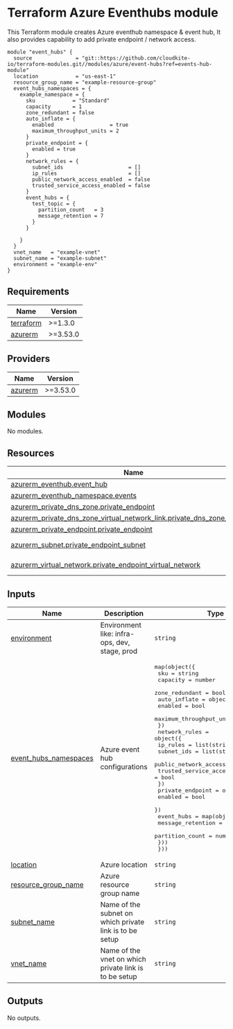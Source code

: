 # Terraform Azure Eventhubs module

This Terraform module creates Azure eventhub namespace & event hub,
It also provides capability to add private endpoint / network access.

<!-- markdownlint-disable MD013 MD033 -->
```shell
module "event_hubs" {
  source              = "git::https://github.com/cloudkite-io/terraform-modules.git//modules/azure/event-hubs?ref=events-hub-module"
  location            = "us-east-1"
  resource_group_name = "example-resource-group"
  event_hubs_namespaces = {
    example_namespace = {
      sku            = "Standard"
      capacity       = 1
      zone_redundant = false
      auto_inflate = {
        enabled                  = true
        maximum_throughput_units = 2
      }
      private_endpoint = {
        enabled = true
      }
      network_rules = {
        subnet_ids                     = []
        ip_rules                       = []
        public_network_access_enabled  = false
        trusted_service_access_enabled = false
      }
      event_hubs = {
        test_topic = {
          partition_count   = 3
          message_retention = 7
        }
      }

    }
  }
  vnet_name   = "example-vnet"
  subnet_name = "example-subnet"
  environment = "example-env"
}
```

<!-- BEGINNING OF PRE-COMMIT-TERRAFORM DOCS HOOK -->
## Requirements

| Name | Version |
|------|---------|
| <a name="requirement_terraform"></a> [terraform](#requirement\_terraform) | >=1.3.0 |
| <a name="requirement_azurerm"></a> [azurerm](#requirement\_azurerm) | >=3.53.0 |

## Providers

| Name | Version |
|------|---------|
| <a name="provider_azurerm"></a> [azurerm](#provider\_azurerm) | >=3.53.0 |

## Modules

No modules.

## Resources

| Name | Type |
|------|------|
| [azurerm_eventhub.event_hub](https://registry.terraform.io/providers/hashicorp/azurerm/latest/docs/resources/eventhub) | resource |
| [azurerm_eventhub_namespace.events](https://registry.terraform.io/providers/hashicorp/azurerm/latest/docs/resources/eventhub_namespace) | resource |
| [azurerm_private_dns_zone.private_endpoint](https://registry.terraform.io/providers/hashicorp/azurerm/latest/docs/resources/private_dns_zone) | resource |
| [azurerm_private_dns_zone_virtual_network_link.private_dns_zone_vnet_link](https://registry.terraform.io/providers/hashicorp/azurerm/latest/docs/resources/private_dns_zone_virtual_network_link) | resource |
| [azurerm_private_endpoint.private_endpoint](https://registry.terraform.io/providers/hashicorp/azurerm/latest/docs/resources/private_endpoint) | resource |
| [azurerm_subnet.private_endpoint_subnet](https://registry.terraform.io/providers/hashicorp/azurerm/latest/docs/data-sources/subnet) | data source |
| [azurerm_virtual_network.private_endpoint_virtual_network](https://registry.terraform.io/providers/hashicorp/azurerm/latest/docs/data-sources/virtual_network) | data source |

## Inputs

| Name | Description | Type | Default | Required |
|------|-------------|------|---------|:--------:|
| <a name="input_environment"></a> [environment](#input\_environment) | Environment like: infra-ops, dev, stage, prod | `string` | n/a | yes |
| <a name="input_event_hubs_namespaces"></a> [event\_hubs\_namespaces](#input\_event\_hubs\_namespaces) | Azure event hub configurations | <pre>map(object({<br>    sku            = string<br>    capacity       = number<br>    zone_redundant = bool<br>    auto_inflate = object({<br>      enabled                  = bool<br>      maximum_throughput_units = number<br>    })<br>    network_rules = object({<br>      ip_rules                       = list(string)<br>      subnet_ids                     = list(string)<br>      public_network_access_enabled  = bool<br>      trusted_service_access_enabled = bool<br>    })<br>    private_endpoint = object({<br>      enabled = bool<br>    })<br>    event_hubs = map(object({<br>      message_retention = number<br>      partition_count   = number<br>    }))<br>  }))</pre> | n/a | yes |
| <a name="input_location"></a> [location](#input\_location) | Azure location | `string` | n/a | yes |
| <a name="input_resource_group_name"></a> [resource\_group\_name](#input\_resource\_group\_name) | Azure resource group name | `string` | n/a | yes |
| <a name="input_subnet_name"></a> [subnet\_name](#input\_subnet\_name) | Name of the subnet on which private link is to be setup | `string` | n/a | yes |
| <a name="input_vnet_name"></a> [vnet\_name](#input\_vnet\_name) | Name of the vnet on which private link is to be setup | `string` | n/a | yes |

## Outputs

No outputs.
<!-- END OF PRE-COMMIT-TERRAFORM DOCS HOOK -->
